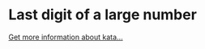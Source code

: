 Last digit of a large number
=
[Get more information about kata...](https://www.codewars.com//kata//kata/5511b2f550906349a70004e1)